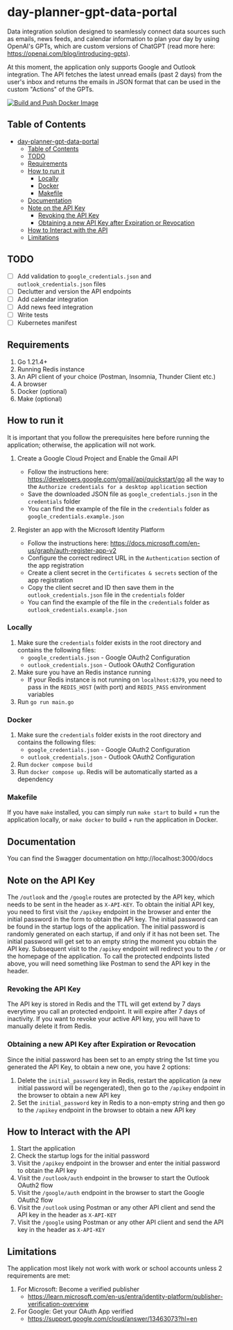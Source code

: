 # day-planner-gpt-data-portal
Data integration solution designed to seamlessly connect data sources such as emails, news feeds, and calendar information to plan your day by using OpenAI's GPTs, which are custom versions of ChatGPT (read more here: https://openai.com/blog/introducing-gpts).

At this moment, the application only supports Google and Outlook integration. The API fetches the latest unread emails (past 2 days) from the user's inbox and returns the emails in JSON format that can be used in the custom "Actions" of the GPTs.

[![Build and Push Docker Image](https://github.com/algo7/day-planner-gpt-data-portal/actions/workflows/build.yml/badge.svg?branch=main)](https://github.com/algo7/day-planner-gpt-data-portal/actions/workflows/build.yml)


## Table of Contents
- [day-planner-gpt-data-portal](#day-planner-gpt-data-portal)
  - [Table of Contents](#table-of-contents)
  - [TODO](#todo)
  - [Requirements](#requirements)
  - [How to run it](#how-to-run-it)
    - [Locally](#locally)
    - [Docker](#docker)
    - [Makefile](#makefile)
  - [Documentation](#documentation)
  - [Note on the API Key](#note-on-the-api-key)
    - [Revoking the API Key](#revoking-the-api-key)
    - [Obtaining a new API Key after Expiration or Revocation](#obtaining-a-new-api-key-after-expiration-or-revocation)
  - [How to Interact with the API](#how-to-interact-with-the-api)
  - [Limitations](#limitations)


## TODO
- [ ] Add validation to `google_credentials.json` and `outlook_credentials.json` files
- [ ] Declutter and version the API endpoints
- [ ] Add calendar integration
- [ ] Add news feed integration
- [ ] Write tests
- [ ] Kubernetes manifest

## Requirements
1. Go 1.21.4+
2. Running Redis instance
3. An API client of your choice (Postman, Insomnia, Thunder Client etc.)
4. A browser
5. Docker (optional)
6. Make (optional)

## How to run it
It is important that you follow the prerequisites here before running the application; otherwise, the application will not work.
1. Create a Google Cloud Project and Enable the Gmail API
    - Follow the instructions here: https://developers.google.com/gmail/api/quickstart/go all the way to the `Authorize credentials for a desktop application` section
    - Save the downloaded JSON file as `google_credentials.json` in the `credentials` folder
    - You can find the example of the file in the `credentials` folder as `google_credentials.example.json`

2. Register an app with the Microsoft Identity Platform
   - Follow the instructions here: https://docs.microsoft.com/en-us/graph/auth-register-app-v2
   - Configure the correct redirect URL in the `Authentication` section of the app registration
   - Create a client secret in the `Certificates & secrets` section of the app registration
   - Copy the client secret and ID then save them in the `outlook_credentials.json` file in the `credentials` folder
   - You can find the example of the file in the `credentials` folder as `outlook_credentials.example.json`

### Locally
1. Make sure the `credentials` folder exists in the root directory and contains the following files:
    - `google_credentials.json` - Google OAuth2 Configuration
    - `outlook_credentials.json` - Outlook OAuth2 Configuration
2. Make sure you have an Redis instance running
    - If your Redis instance is not running on `localhost:6379`, you need to pass in the `REDIS_HOST` (with port) and `REDIS_PASS` environment variables
3. Run `go run main.go`

### Docker
1. Make sure the `credentials` folder exists in the root directory and contains the following files:
    - `google_credentials.json` - Google OAuth2 Configuration
    - `outlook_credentials.json` - Outlook OAuth2 Configuration
2. Run `docker compose build`
3. Run `docker compose up`. Redis will be automatically started as a dependency

### Makefile
If you have `make` installed, you can simply run `make start` to build + run the application locally, or `make docker` to build + run the application in Docker.

## Documentation
You can find the Swagger documentation on http://localhost:3000/docs

## Note on the API Key
The `/outlook` and the `/google` routes are protected by the API key, which needs to be sent in the header as `X-API-KEY`. To obtain the initial API key, you need to first visit the `/apikey` endpoint in the browser and enter the initial password in the form to obtain the API key. The initial password can be found in the startup logs of the application. The initial password is randomly generated on each startup, if and only if it has not been set. The initial password will get set to an empty string the moment you obtain the API key. Subsequent visit to the `/apikey` endpoint will redirect you to the `/` or the homepage of the application. To call the protected endpoints listed above, you will need something like Postman to send the API key in the header.

### Revoking the API Key
The API key is stored in Redis and the TTL will get extend by 7 days everytime you call an protected endpoint. It will expire after 7 days of inactivity. If you want to revoke your active API key, you will have to manually delete it from Redis.

### Obtaining a new API Key after Expiration or Revocation
Since the initial password has been set to an empty string the 1st time you generated the API Key, to obtain a new one, you have 2 options:
1. Delete the `initial_password` key in Redis, restart the application (a new initial password will be regengerated), then go to the `/apikey` endpoint in the browser to obtain a new API key
2. Set the `initial_password` key in Redis to a non-empty string and then go to the `/apikey` endpoint in the browser to obtain a new API key

## How to Interact with the API
1. Start the application
2. Check the startup logs for the initial password
3. Visit the `/apikey` endpoint in the browser and enter the initial password to obtain the API key
4. Visit the `/outlook/auth` endpoint in the browser to start the Outlook OAuth2 flow
5. Visit the `/google/auth` endpoint in the browser to start the Google OAuth2 flow
6. Visit the `/outlook` using Postman or any other API client and send the API key in the header as `X-API-KEY`
7. Visit the `/google` using Postman or any other API client and send the API key in the header as `X-API-KEY`

## Limitations
The application most likely not work with work or school accounts unless 2 requirements are met:
1. For Microsoft: Become a verified publisher
     - https://learn.microsoft.com/en-us/entra/identity-platform/publisher-verification-overview
2. For Google: Get your OAuth App verified
     -  https://support.google.com/cloud/answer/13463073?hl=en